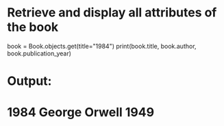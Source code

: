 # Retrieve and display all attributes of the book
book = Book.objects.get(title="1984")
print(book.title, book.author, book.publication_year)

# Output:
# 1984 George Orwell 1949


